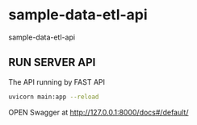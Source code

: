 # sample-data-etl-api

sample-data-etl-api

## RUN SERVER API

The API running by FAST API

```bash
uvicorn main:app --reload
```

OPEN Swagger at
http://127.0.0.1:8000/docs#/default/
